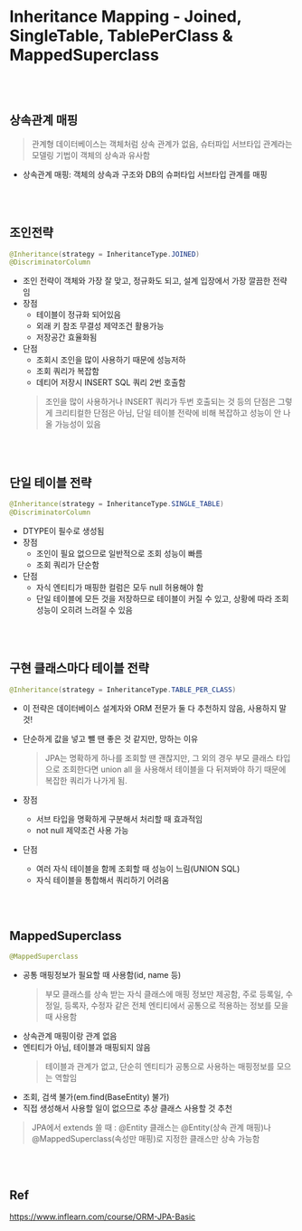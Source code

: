 # Inheritance Mapping - Joined, SingleTable, TablePerClass & MappedSuperclass

<br>
<br>


## 상속관계 매핑
> 관계형 데이터베이스는 객체처럼 상속 관계가 없음, 슈터파입 서브타입 관계라는 모델링 기법이 객체의 상속과 유사함
* 상속관계 매핑: 객체의 상속과 구조와 DB의 슈퍼타입 서브타입 관계를 매핑


<br>
<br>

## 조인전략
```java
@Inheritance(strategy = InheritanceType.JOINED)
@DiscriminatorColumn
```
* 조인 전략이 객체와 가장 잘 맞고, 정규화도 되고, 설계 입장에서 가장 깔끔한 전략임
* 장점
	* 테이블이 정규화 되어있음
	* 외래 키 참조 무결성 제약조건 활용가능
	* 저장공간 효율화됨
* 단점
	* 조회시 조인을 많이 사용하기 때문에 성능저하
	* 조회 쿼리가 복잡함
	* 데티어 저장시 INSERT SQL 쿼리 2번 호출함
	> 조인을 많이 사용하거나 INSERT 쿼리가 두번 호출되는 것 등의 단점은 그렇게 크리티컬한 단점은 아님, 단일 테이블 전략에 비해 복잡하고 성능이 안 나올 가능성이 있음 


<br>
<br>


## 단일 테이블 전략
```java
@Inheritance(strategy = InheritanceType.SINGLE_TABLE)
@DiscriminatorColumn
```
* DTYPE이 필수로 생성됨
* 장점
	* 조인이 필요 없으므로 일반적으로 조회 성능이 빠름
	* 조회 쿼리가 단순함
* 단점
	* 자식 엔티티가 매핑한 컬럼은 모두 null 허용해야 함
	* 단일 테이블에 모든 것을 저장하므로 테이블이 커질 수 있고, 상황에 따라 조회 성능이 오히려 느려질 수 있음


<br>
<br>


## 구현 클래스마다 테이블 전략
```java
@Inheritance(strategy = InheritanceType.TABLE_PER_CLASS)
```
* 이 전략은 데이터베이스 설계자와 ORM 전문가 둘 다 추천하지 않음, 사용하지 말 것!
* 단순하게 값을 넣고 뺄 땐 좋은 것 같지만, 망하는 이유
	> JPA는 명확하게 하나를 조회할 땐 괜찮지만, 그 외의 경우 부모 클래스 타입으로 조회한다면 union all 을 사용해서 테이블을 다 뒤져봐야 하기 때문에 복잡한 쿼리가 나가게 됨.
	
* 장점
	* 서브 타입을 명확하게 구분해서 처리할 때 효과적임
	* not null 제약조건 사용 가능
* 단점
	* 여러 자식 테이블을 함께 조회할 때 성능이 느림(UNION SQL)
	* 자식 테이블을 통합해서 쿼리하기 어려움


<br>
<br>


## MappedSuperclass
```java
@MappedSuperclass
```
* 공통 매핑정보가 필요할 때 사용함(id, name 등)
	> 부모 클래스를 상속 받는 자식 클래스에 매핑 정보만 제공함, 주로 등록일, 수정일, 등록자, 수정자 같은 전체 엔티티에서 공통으로 적용하는 정보를 모을 때 사용함
* 상속관계 매핑이랑 관계 없음
* 엔티티가 아님, 테이블과 매핑되지 않음
	> 테이블과 관계가 없고, 단순히 엔티티가 공통으로 사용하는 매핑정보를 모으는 역할임
* 조회, 검색 불가(em.find(BaseEntity) 불가)
* 직접 생성해서 사용할 일이 없으므로 추상 클래스 사용할 것 추천

> JPA에서 extends 쓸 때 : @Entity 클래스는 @Entity(상속 관계 매핑)나 @MappedSuperclass(속성만 매핑)로 지정한 클래스만 상속 가능함


<br>
<br>


## Ref
https://www.inflearn.com/course/ORM-JPA-Basic
